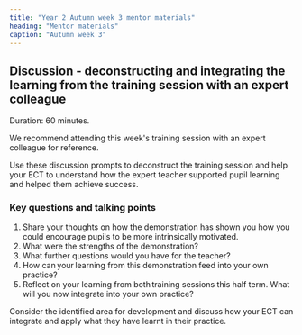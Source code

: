 ```yaml
---
title: "Year 2 Autumn week 3 mentor materials"
heading: "Mentor materials"
caption: "Autumn week 3"
---
```


## Discussion - deconstructing and integrating the learning from the training session with an expert colleague

Duration: 60 minutes.

We recommend attending this week's training session with an expert colleague for reference.

Use these discussion prompts to deconstruct the training session and help your ECT to understand how the expert teacher supported pupil learning and helped them achieve success.

### Key questions and talking points

1. Share your thoughts on how the demonstration has shown you how you could encourage pupils to be more intrinsically motivated.
2. What were the strengths of the demonstration?
3. What further questions would you have for the teacher?
4. How can your learning from this demonstration feed into your own practice?
5. Reflect on your learning from both training sessions this half term. What will you now integrate into your own practice?

Consider the identified area for development and discuss how your ECT can integrate and apply what they have learnt in their practice.
